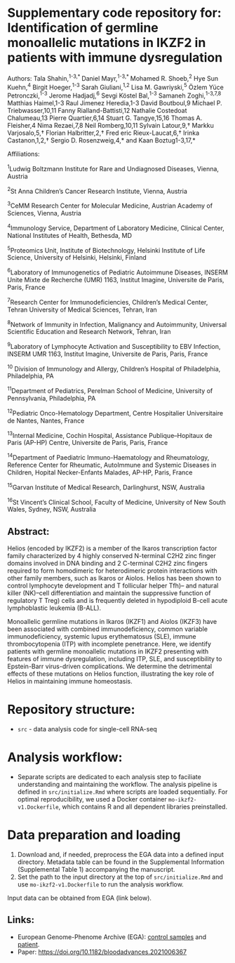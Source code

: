 # Supplementary code repository for: Identification of germline monoallelic mutations in IKZF2 in patients with immune dysregulation

Authors: Tala Shahin,<sup>1-3,* </sup> Daniel Mayr,<sup>1-3,* </sup> Mohamed R. Shoeb,<sup>2</sup> Hye Sun Kuehn,<sup>4</sup> Birgit Hoeger,<sup>1-3</sup> Sarah Giuliani,<sup>1,2</sup> Lisa M. Gawriyski,<sup>5</sup> Özlem Yüce Petronczki,<sup>1-3</sup> Jerome Hadjadj,<sup>6</sup> Sevgi Köstel Bal,<sup>1-3</sup> Samaneh Zoghi,<sup>1-3,7,8</sup> Matthias Haimel,</sup>1-3</sup> Raul Jimenez Heredia,</sup>1-3</sup> David Boutboul,</sup>9</sup> Michael P. Triebwasser,</sup>10,11</sup> Fanny Rialland-Battisti,</sup>12</sup> Nathalie Costedoat Chalumeau,</sup>13</sup> Pierre Quartier,</sup>6,14</sup> Stuart G. Tangye,</sup>15,16</sup> Thomas A. Fleisher,4 Nima Rezaei,</sup>7,8</sup> Neil Romberg,</sup>10,11</sup> Sylvain Latour,</sup>9,†</sup> Markku Varjosalo,</sup>5,†</sup> Florian Halbritter,</sup>2,†</sup> Fred eric Rieux-Laucat,</sup>6,†</sup> Irinka Castanon,</sup>1,2,†</sup> Sergio D. Rosenzweig,</sup>4,* </sup> and Kaan Boztug</sup>1-3,17,*</sup>


Affiliations:

<sup>1</sup>Ludwig Boltzmann Institute for Rare and Undiagnosed Diseases, Vienna, Austria

<sup>2</sup>St Anna Children’s Cancer Research Institute, Vienna, Austria

<sup>3</sup>CeMM Research Center for Molecular Medicine, Austrian Academy of Sciences, Vienna, Austria

<sup>4</sup>Immunology Service, Department of Laboratory Medicine, Clinical Center, National Institutes of Health, Bethesda, MD

<sup>5</sup>Proteomics Unit, Institute of Biotechnology, Helsinki Institute of Life Science, University of Helsinki, Helsinki, Finland

<sup>6</sup>Laboratory of Immunogenetics of Pediatric Autoimmune Diseases, INSERM Unite Mixte de Recherche (UMR) 1163, Institut Imagine, Universite de Paris, Paris, France

<sup>7</sup>Research Center for Immunodeficiencies, Children’s Medical Center, Tehran University of Medical Sciences, Tehran, Iran

<sup>8</sup>Network of Immunity in Infection, Malignancy and Autoimmunity, Universal Scientific Education and Research Network, Tehran, Iran

<sup>9</sup>Laboratory of Lymphocyte Activation and Susceptibility to EBV Infection, INSERM UMR 1163, Institut Imagine, Universite de Paris, Paris, France

<sup>10</sup> Division of Immunology and Allergy, Children’s Hospital of Philadelphia, Philadelphia, PA

<sup>11</sup>Department of Pediatrics, Perelman School of Medicine, University of
Pennsylvania, Philadelphia, PA

<sup>12</sup>Pediatric Onco-Hematology Department, Centre Hospitalier Universitaire de Nantes, Nantes, France

<sup>13</sup>Internal Medicine, Cochin Hospital, Assistance Publique–Hopitaux de Paris (AP-HP) Centre, Universite de Paris, Paris, France

<sup>14</sup>Department of Paediatric Immuno-Haematology and Rheumatology, Reference Center for Rheumatic, AutoImmune and Systemic Diseases in Children, Hopital Necker-Enfants Malades, AP-HP, Paris, France

<sup>15</sup>Garvan Institute of Medical Research, Darlinghurst, NSW, Australia

<sup>16</sup>St Vincent’s Clinical School, Faculty of Medicine, University of New South Wales, Sydney, NSW, Australia

## Abstract:

Helios (encoded by IKZF2) is a member of the Ikaros transcription factor family characterized by 4 highly conserved N-terminal C2H2 zinc finger domains involved in DNA binding and 2 C-terminal C2H2 zinc fingers required to form homodimeric for heterodimeric protein interactions with other family members, such as Ikaros or Aiolos. Helios has been shown to control lymphocyte development and T follicular helper Tfh)– and natural killer (NK)–cell differentiation and maintain the suppressive function of regulatory T Treg) cells and is frequently deleted in hypodiploid B-cell acute lymphoblastic leukemia (B-ALL).

Monoallelic germline mutations in Ikaros (IKZF1) and Aiolos (IKZF3) have been associated with combined immunodeficiency, common variable immunodeficiency, systemic lupus erythematosus (SLE), immune thrombocytopenia (ITP) with incomplete penetrance. Here, we identify patients with germline monoallelic mutations in IKZF2 presenting with features of immune dysregulation, including ITP, SLE, and susceptibility to Epstein-Barr virus-driven complications. We determine the detrimental effects of these mutations on Helios function, illustrating the key role of Helios in maintaining immune homeostasis.

# Repository structure:

* `src` - data analysis code for single-cell RNA-seq

# Analysis workflow:

* Separate scripts are dedicated to each analysis step to faciliate understanding and maintaining the workflow. The analysis pipeline is defined in `src/initialize.Rmd` where scripts are loaded sequentially.  For optimal reproducibility, we used a Docker container `mo-ikzf2-v1.Dockerfile`, which contains R and all dependent libraries preinstalled.

# Data preparation and loading

1. Download and, if needed, preprocess the EGA data into a defined input directory. Metadata table can be found in the Supplemental Information (Supplemental Table 1) accompanying the manuscript.
2. Set the path to the input directory at the top of `src/initialize.Rmd` and use `mo-ikzf2-v1.Dockerfile` to run the analysis workflow.

Input data can be obtained from EGA (link below).

## Links:

* European Genome-Phenome Archive (EGA): <a href="https://ega-archive.org/studies/EGAS00001005675">control samples</a> and <a href="https://ega-archive.org/studies/EGAS00001005874">patient</a>.
* Paper: <a href="https://doi.org/10.1182/bloodadvances.2021006367">https://doi.org/10.1182/bloodadvances.2021006367</a>
